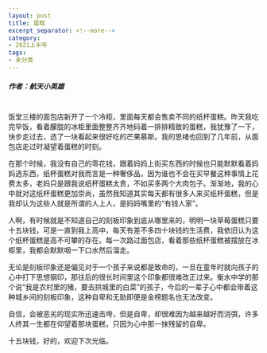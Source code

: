 ```yaml
---
layout: post
title: 蛋糕
excerpt_separator: <!--more-->
category: 
- 2021上半年
tags:
- 未分类
---
```


##### 作者：航天小英雄


<br>饭堂三楼的面包店新开了一个冷柜，里面每天都会售卖不同的纸杯蛋糕。昨天我吃完早饭，看着朦胧的冰柜里面整整齐齐地码着一排排精致的蛋糕，我犹豫了一下，快步走过去，选了一块看起来很好吃的芒果慕斯。我的思绪也回到了几年前，从面包店走过时凝望着蛋糕的时刻。

在那个时候，我没有自己的零花钱，跟着妈妈上街买东西的时候也只能默默看着妈妈选东西，纸杯蛋糕对我而言是一种奢侈品，因为谁也不会在买早餐这种事情上花费太多，老妈只是跟我说纸杯蛋糕太贵，不如买多两个大肉包子。渐渐地，我的心中就对这纸杯蛋糕更加崇尚，虽然我知道其实每天都有很多人来买纸杯蛋糕，但是我却认为这些人就是所谓的人上人，是妈妈嘴里的“有钱人家”。

人啊，有时候就是不知道自己的刻板印象到底从哪里来的，明明一块草莓蛋糕只要十五块钱，可是一直到我上高中，每天有差不多四十块钱的生活费，我依旧认为这个纸杯蛋糕是高不可攀的存在。每一次路过面包店，看着那些纸杯蛋糕被摆放在冰柜里，我都会默默咽一下口水然后溜走。

无论是刻板印象还是偏见对于一个孩子来说都是致命的，一旦在童年时就向孩子的心中打下思想钢印，那往后的很长时间里这个印象都很难改正过来。衡水中学的那个说“我是农村里的猪，要去拱城里的白菜”的孩子，今后的一辈子心中都会带着这种城乡间的刻板印象，这种自卑和无助即便是金榜题名也无法改变。

自信，会被恶劣的现实所迅速击垮，但是自卑，却很难因为越来越好而消弭，许多人终其一生都在仰望着那块蛋糕，只因为心中那一抹残留的自卑。

十五块钱，好的，欢迎下次光临。